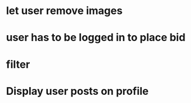 # let user remove images

# user has to be logged in to place bid

# filter

# Display user posts on profile
